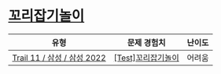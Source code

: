 # [꼬리잡기놀이](https://www.codetree.ai/trails/complete/curated-cards/2022-first-half-afternoon-1)

|유형|문제 경험치|난이도|
|---|---|---|
|[Trail 11 / 삼성 / 삼성 2022](https://www.codetree.ai/trail-info/corporate-recent/)|[[Test]꼬리잡기놀이](https://www.codetree.ai/trails/complete/curated-cards/2022-first-half-afternoon-1/)|어려움|

